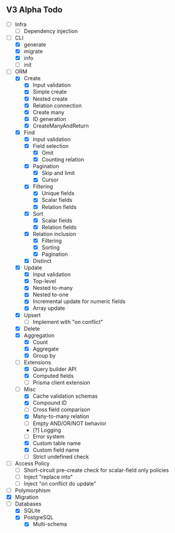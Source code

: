 ## V3 Alpha Todo

-   [ ] Infra
    -   [ ] Dependency injection
-   [ ] CLI
    -   [x] generate
    -   [x] migrate
    -   [x] info
    -   [ ] init
-   [ ] ORM
    -   [x] Create
        -   [x] Input validation
        -   [x] Simple create
        -   [x] Nested create
        -   [x] Relation connection
        -   [x] Create many
        -   [x] ID generation
        -   [x] CreateManyAndReturn
    -   [x] Find
        -   [x] Input validation
        -   [x] Field selection
            -   [x] Omit
            -   [x] Counting relation
        -   [x] Pagination
            -   [x] Skip and limit
            -   [x] Cursor
        -   [x] Filtering
            -   [x] Unique fields
            -   [x] Scalar fields
            -   [x] Relation fields
        -   [x] Sort
            -   [x] Scalar fields
            -   [x] Relation fields
        -   [x] Relation inclusion
            -   [x] Filtering
            -   [x] Sorting
            -   [x] Pagination
        -   [x] Distinct
    -   [x] Update
        -   [x] Input validation
        -   [x] Top-level
        -   [x] Nested to-many
        -   [x] Nested to-one
        -   [x] Incremental update for numeric fields
        -   [x] Array update
    -   [x] Upsert
        -   [ ] Implement with "on conflict"
    -   [x] Delete
    -   [x] Aggregation
        -   [x] Count
        -   [x] Aggregate
        -   [x] Group by
    -   [ ] Extensions
        -   [x] Query builder API
        -   [x] Computed fields
        -   [ ] Prisma client extension
    -   [ ] Misc
        -   [x] Cache validation schemas
        -   [x] Compound ID
        -   [ ] Cross field comparison
        -   [x] Many-to-many relation
        -   [ ] Empty AND/OR/NOT behavior
        -   [?] Logging
        -   [ ] Error system
        -   [x] Custom table name
        -   [x] Custom field name
        -   [ ] Strict undefined check
-   [ ] Access Policy
    -   [ ] Short-circuit pre-create check for scalar-field only policies
    -   [ ] Inject "replace into"
    -   [ ] Inject "on conflict do update"
-   [ ] Polymorphism
-   [x] Migration
-   [ ] Databases
    -   [x] SQLite
    -   [x] PostgreSQL
        -   [x] Multi-schema
